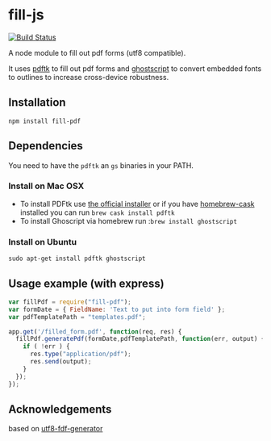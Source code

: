 # fill-js

[![Build Status](https://travis-ci.org/dommmel/fill-pdf.svg?branch=master)](https://travis-ci.org/dommmel/fill-pdf)

A node module to fill out pdf forms (utf8 compatible).

It uses [pdftk](http://www.pdflabs.com/tools/pdftk-the-pdf-toolkit/) to fill out pdf forms and [ghostscript](http://www.ghostscript.com/) to convert embedded fonts to outlines to increase cross-device robustness.

## Installation
    npm install fill-pdf
 
## Dependencies
You need to have the ```pdftk``` an ```gs``` binaries in your PATH.  


### Install on Mac OSX

* To install PDFtk use [the official installer](http://www.pdflabs.com/tools/pdftk-server/) or if you have [homebrew-cask](https://github.com/phinze/homebrew-cask) installed you can run ```brew cask install pdftk```
* To install Ghoscript via homebrew run :```brew install ghostscript```

### Install on Ubuntu
```sudo apt-get install pdftk ghostscript```

## Usage example (with express)

```javascript
var fillPdf = require("fill-pdf");
var formDate = { FieldName: 'Text to put into form field' };
var pdfTemplatePath = "templates.pdf";

app.get('/filled_form.pdf', function(req, res) {
  fillPdf.generatePdf(formDate,pdfTemplatePath, function(err, output) {
    if ( !err ) {
      res.type("application/pdf");
      res.send(output);
    }
  });
});
```

## Acknowledgements
based on [utf8-fdf-generator](https://www.npmjs.org/package/utf8-fdf-generator)
